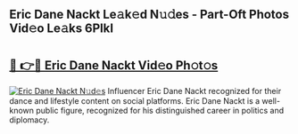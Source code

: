 ## Eric Dane Nackt Le𝚊k𝚎d N𝚞𝚍es - Part-Oft Photos Vid𝚎o Le𝚊ks 6PlkI

# <h2><a href="http://fbb1tf.evod.top/?m=Eric+Dane+Nackt">🔗 👉🔴 Eric Dane Nackt Vid𝚎o Ph𝚘t𝚘s</a></h2>

[![Eric Dane Nackt N𝚞d𝚎s](https://i.imgur.com/8V9OHl7.gif)](http://fbb1tf.evod.top/?m=Eric+Dane+Nackt)
Influencer Eric Dane Nackt recognized for their dance and lifestyle content on social platforms. Eric Dane Nackt is a well-known public figure, recognized for his distinguished career in politics and diplomacy. 
